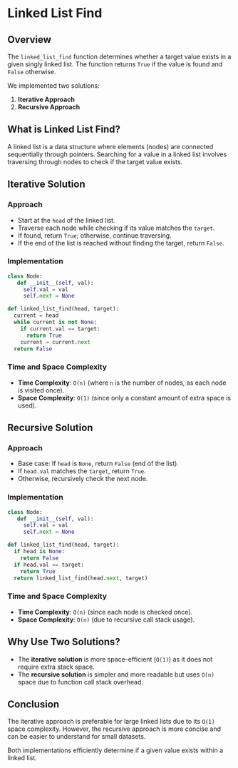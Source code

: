 # Linked List Find

## Overview
The `linked_list_find` function determines whether a target value exists in a given singly linked list. The function returns `True` if the value is found and `False` otherwise.

We implemented two solutions:
1. **Iterative Approach**
2. **Recursive Approach**

## What is Linked List Find?
A linked list is a data structure where elements (nodes) are connected sequentially through pointers. Searching for a value in a linked list involves traversing through nodes to check if the target value exists.

## Iterative Solution
### Approach
- Start at the `head` of the linked list.
- Traverse each node while checking if its value matches the `target`.
- If found, return `True`; otherwise, continue traversing.
- If the end of the list is reached without finding the target, return `False`.

### Implementation
```python
class Node:
   def __init__(self, val):
     self.val = val
     self.next = None

def linked_list_find(head, target):
  current = head
  while current is not None:
    if current.val == target:
      return True
    current = current.next
  return False
```

### Time and Space Complexity
- **Time Complexity**: `O(n)` (where `n` is the number of nodes, as each node is visited once).
- **Space Complexity**: `O(1)` (since only a constant amount of extra space is used).

## Recursive Solution
### Approach
- Base case: If `head` is `None`, return `False` (end of the list).
- If `head.val` matches the `target`, return `True`.
- Otherwise, recursively check the next node.

### Implementation
```python
class Node:
   def __init__(self, val):
     self.val = val
     self.next = None

def linked_list_find(head, target):
  if head is None:
    return False
  if head.val == target:
    return True
  return linked_list_find(head.next, target)
```

### Time and Space Complexity
- **Time Complexity**: `O(n)` (since each node is checked once).
- **Space Complexity**: `O(n)` (due to recursive call stack usage).

## Why Use Two Solutions?
- The **iterative solution** is more space-efficient (`O(1)`) as it does not require extra stack space.
- The **recursive solution** is simpler and more readable but uses `O(n)` space due to function call stack overhead.

## Conclusion
The iterative approach is preferable for large linked lists due to its `O(1)` space complexity. However, the recursive approach is more concise and can be easier to understand for small datasets.

Both implementations efficiently determine if a given value exists within a linked list.